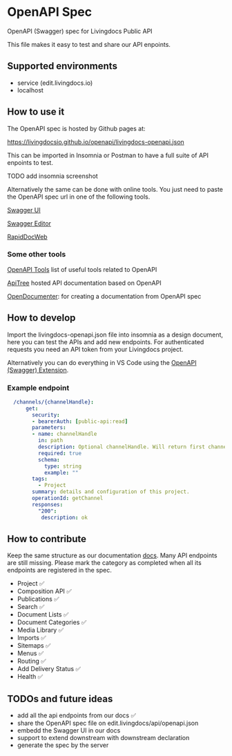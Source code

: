 # OpenAPI Spec
OpenAPI (Swagger) spec for Livingdocs Public API

This file makes it easy to test and share our API enpoints.

## Supported environments
- service (edit.livingdocs.io)
- localhost

## How to use it
The OpenAPI spec is hosted by Github pages at: 

https://livingdocsio.github.io/openapi/livingdocs-openapi.json 

This can be imported in Insomnia or Postman to have a full suite of API enpoints to test.

TODO add insomnia screenshot

Alternatively the same can be done with online tools. You just need to paste the OpenAPI spec url in one of the following tools.

[Swagger UI](https://petstore.swagger.io/)

[Swagger Editor](https://editor.swagger.io/)

[RapidDocWeb](https://rapidocweb.com/examples/example1.html)


### Some other tools

[OpenAPI Tools](https://openapi.tools/) list of useful tools related to OpenAPI

[ApiTree](https://www.apitree.com/) hosted API documentation based on OpenAPI

[OpenDocumenter](https://ouropencode.github.io/OpenDocumenter/):
for creating a documentation from OpenAPI spec

## How to develop
Import the livingdocs-openapi.json file into insomnia as a design document, here you can test the APIs and add new endpoints.
For authenticated requests you need an API token from your Livingdocs project.

Alternatively you can do everything in VS Code using the [OpenAPI (Swagger) Extension](https://marketplace.visualstudio.com/items?itemName=42Crunch.vscode-openapi).

### Example endpoint
```yaml
  /channels/{channelHandle}:
      get:
        security:
        - bearerAuth: [public-api:read]
        parameters:
        - name: channelHandle
          in: path
          description: Optional channelHandle. Will return first channel of a project if none is passed.
          required: true
          schema:
            type: string
            example: ""
        tags:
          - Project
        summary: details and configuration of this project.
        operationId: getChannel
        responses:
          "200":
           description: ok
```
## How to contribute
Keep the same structure as our documentation [docs](https://docs.livingdocs.io/reference-docs/public-api/).
Many API endpoints are still missing. Please mark the category as completed when all its endpoints are registered in the spec.
- Project             ✅
- Composition API     ✅
- Publications        ✅    
- Search              ✅
- Document Lists      ✅
- Document Categories ✅
- Media Library       ✅
- Imports             ✅
- Sitemaps            ✅
- Menus               ✅
- Routing             ✅
- Add Delivery Status ✅
- Health              ✅


## TODOs and future ideas
- add all the api endpoints from our docs ✅
- share the OpenAPI spec file on edit.livingdocs/api/openapi.json
- embedd the Swagger UI in our docs
- support to extend downstream with downstream declaration
- generate the spec by the server
